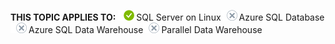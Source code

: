 <Token>**THIS TOPIC APPLIES TO:** ![yes](media/yes.png)SQL Server on Linux![no](media/no.png)Azure SQL Database![no](media/no.png)Azure SQL Data Warehouse![no](media/no.png)Parallel Data Warehouse </Token>